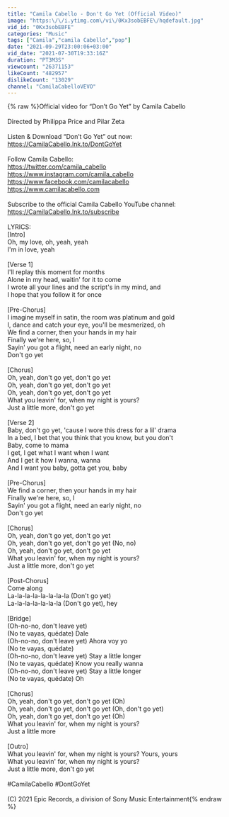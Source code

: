 ```yaml
---
title: "Camila Cabello - Don't Go Yet (Official Video)"
image: "https:\/\/i.ytimg.com\/vi\/0Kx3sobEBFE\/hqdefault.jpg"
vid_id: "0Kx3sobEBFE"
categories: "Music"
tags: ["Camila","camila Cabello","pop"]
date: "2021-09-29T23:00:06+03:00"
vid_date: "2021-07-30T19:33:16Z"
duration: "PT3M3S"
viewcount: "26371153"
likeCount: "482957"
dislikeCount: "13029"
channel: "CamilaCabelloVEVO"
---
```

{% raw %}Official video for “Don’t Go Yet” by Camila Cabello<br /><br />Directed by Philippa Price and Pilar Zeta<br /><br />Listen &amp; Download “Don’t Go Yet” out now: <a rel="nofollow" target="blank" href="https://CamilaCabello.lnk.to/DontGoYet">https://CamilaCabello.lnk.to/DontGoYet</a><br /><br />Follow Camila Cabello:<br /><a rel="nofollow" target="blank" href="https://twitter.com/camila_cabello">https://twitter.com/camila_cabello</a><br /><a rel="nofollow" target="blank" href="https://www.instagram.com/camila_cabello">https://www.instagram.com/camila_cabello</a><br /><a rel="nofollow" target="blank" href="https://www.facebook.com/camilacabello">https://www.facebook.com/camilacabello</a><br /><a rel="nofollow" target="blank" href="https://www.camilacabello.com">https://www.camilacabello.com</a><br /><br />Subscribe to the official Camila Cabello YouTube channel: <a rel="nofollow" target="blank" href="https://CamilaCabello.lnk.to/subscribe">https://CamilaCabello.lnk.to/subscribe</a><br /><br />LYRICS:<br />[Intro]<br />Oh, my love, oh, yeah, yeah<br />I'm in love, yeah<br /><br />[Verse 1]<br />I'll replay this moment for months<br />Alone in my head, waitin' for it to come<br />I wrote all your lines and the script's in my mind, and<br />I hope that you follow it for once<br /><br />[Pre-Chorus]<br />I imagine myself in satin, the room was platinum and gold<br />I, dance and catch your eye, you'll be mesmerized, oh<br />We find a corner, then your hands in my hair<br />Finally we're here, so, I<br />Sayin' you got a flight, need an early night, no<br />Don't go yet<br /><br />[Chorus]<br />Oh, yeah, don't go yet, don't go yet<br />Oh, yeah, don't go yet, don't go yet<br />Oh, yeah, don't go yet, don't go yеt<br />What you leavin' for, when my night is yours?<br />Just a little morе, don't go yet<br /><br />[Verse 2]<br />Baby, don't go yet, 'cause I wore this dress for a lil' drama<br />In a bed, I bet that you think that you know, but you don't<br />Baby, come to mama<br />I get, I get what I want when I want<br />And I get it how I wanna, wanna<br />And I want you baby, gotta get you, baby<br /><br />[Pre-Chorus]<br />We find a corner, then your hands in my hair<br />Finally we're here, so, I<br />Sayin' you got a flight, need an early night, no<br />Don't go yet<br /><br />[Chorus]<br />Oh, yeah, don't go yet, don't go yet<br />Oh, yeah, don't go yet, don't go yet (No, no)<br />Oh, yeah, don't go yet, don't go yet<br />What you leavin' for, when my night is yours?<br />Just a little more, don't go yet<br /><br />[Post-Chorus]<br />Come along<br />La-la-la-la-la-la-la-la (Don't go yet)<br />La-la-la-la-la-la-la (Don't go yet), hey<br /><br />[Bridge]<br />(Oh-no-no, don't leave yet)<br />(No te vayas, quédate) Dale<br />(Oh-no-no, don't leave yet) Ahora voy yo<br />(No te vayas, quédate)<br />(Oh-no-no, don't leave yet) Stay a little longer<br />(No te vayas, quédate) Know you really wanna<br />(Oh-no-no, don't leave yet) Stay a little longer<br />(No te vayas, quédate) Oh<br /><br />[Chorus]<br />Oh, yeah, don't go yet, don't go yet (Oh)<br />Oh, yeah, don't go yet, don't go yet (Oh, don't go yet)<br />Oh, yeah, don't go yet, don't go yet (Oh)<br />What you leavin' for, when my night is yours?<br />Just a little more<br /><br />[Outro]<br />What you leavin' for, when my night is yours? Yours, yours<br />What you leavin' for, when my night is yours?<br />Just a little more, don't go yet<br /><br />#CamilaCabello #DontGoYet<br /><br />(C) 2021 Epic Records, a division of Sony Music Entertainment{% endraw %}
